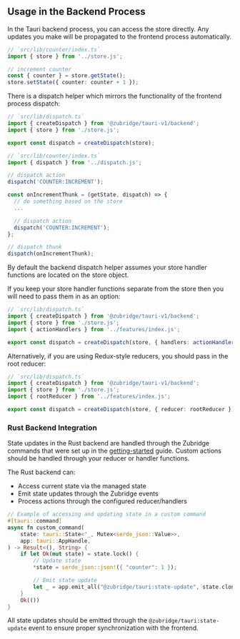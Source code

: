 ## Usage in the Backend Process

In the Tauri backend process, you can access the store directly. Any updates you make will be propagated to the frontend process automatically.

```ts annotate
// `src/lib/counter/index.ts`
import { store } from '../store.js';

// increment counter
const { counter } = store.getState();
store.setState({ counter: counter + 1 });
```

There is a dispatch helper which mirrors the functionality of the frontend process dispatch:

```ts annotate
// `src/lib/dispatch.ts`
import { createDispatch } from '@zubridge/tauri-v1/backend';
import { store } from './store.js';

export const dispatch = createDispatch(store);
```

```ts annotate
// `src/lib/counter/index.ts`
import { dispatch } from '../dispatch.js';

// dispatch action
dispatch('COUNTER:INCREMENT');

const onIncrementThunk = (getState, dispatch) => {
  // do something based on the store
  ...

  // dispatch action
  dispatch('COUNTER:INCREMENT');
};

// dispatch thunk
dispatch(onIncrementThunk);
```

By default the backend dispatch helper assumes your store handler functions are located on the store object.

If you keep your store handler functions separate from the store then you will need to pass them in as an option:

```ts annotate
// `src/lib/dispatch.ts`
import { createDispatch } from '@zubridge/tauri-v1/backend';
import { store } from './store.js';
import { actionHandlers } from '../features/index.js';

export const dispatch = createDispatch(store, { handlers: actionHandlers(store, initialState) });
```

Alternatively, if you are using Redux-style reducers, you should pass in the root reducer:

```ts annotate
// `src/lib/dispatch.ts`
import { createDispatch } from '@zubridge/tauri-v1/backend';
import { store } from './store.js';
import { rootReducer } from '../features/index.js';

export const dispatch = createDispatch(store, { reducer: rootReducer });
```

### Rust Backend Integration

State updates in the Rust backend are handled through the Zubridge commands that were set up in the [getting-started](./getting-started.md) guide. Custom actions should be handled through your reducer or handler functions.

The Rust backend can:

- Access current state via the managed state
- Emit state updates through the Zubridge events
- Process actions through the configured reducer/handlers

```rust
// Example of accessing and updating state in a custom command
#[tauri::command]
async fn custom_command(
    state: tauri::State<'_, Mutex<serde_json::Value>>,
    app: tauri::AppHandle,
) -> Result<(), String> {
    if let Ok(mut state) = state.lock() {
        // Update state
        *state = serde_json::json!({ "counter": 1 });

        // Emit state update
        let _ = app.emit_all("@zubridge/tauri:state-update", state.clone());
    }
    Ok(())
}
```

All state updates should be emitted through the `@zubridge/tauri:state-update` event to ensure proper synchronization with the frontend.
